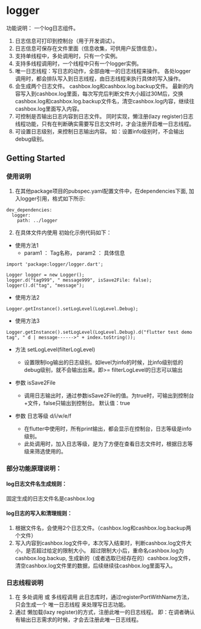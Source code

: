 # logger
功能说明： 一个log日志组件。
1. 日志信息可打印到控制台（用于开发调试）。
2. 日志信息可保存在文件里面（信息收集，可供用户反馈信息）。
3. 支持单线程中，多处调用时，只有一个实例。
4. 支持多线程调用时，一个线程中只有一个logger实例。
5. 唯一日志线程：写日志的动作，全部由唯一的日志线程来操作。 各处logger调用时，都会排队写入到日志线程，由日志线程来执行具体的写入操作。
6. 会生成两个日志文件。 cashbox.log和cashbox.log.backup文件。 最新的内容写入到cashbox.log里面，每次写完后判断文件大小超过30M后，交换cashbox.log和cashbox.log.backup文件名，清空cashbox.log内容，继续往cashbox.log里面写入内容。
7. 可控制是否输出日志内容到日志文件。 同时实现，懒注册(lazy register)日志线程功能，只有在判断确实需要写日志文件时，才会注册开启唯一日志线程。
8. 可设置日志级别，来控制日志输出内容。 如：设置info级别时，不会输出debug级别。

## Getting Started

### 使用说明
1. 在其他package项目的pubspec.yaml配置文件中，在dependencies下面, 加入logger引用，格式如下所示:
```
dev_dependencies:
  logger:
    path: ../logger
```
2. 在具体文件内使用
初始化示例代码如下：
-   使用方法1
    -   param1 ： Tag名称， param2 ： 具体信息
```
import 'package:logger/logger.dart';

Logger logger = new Logger();
logger.d("tag999", " message999", isSave2File: false);
logger().d("tag", "message");
```

-   使用方法2

```Logger.getInstance().setLogLevel(LogLevel.Debug); ```

-   使用方法3

```Logger.getInstance().setLogLevel(LogLevel.Debug).d("flutter test demo tag", " d | message------>" + index.toString()); ```

-   方法 setLogLevel(filterLogLevel)
    -   设置限制log输出的日志级别。如level为info的时候，比info级别低的debug级别，就不会输出出来。即>= filterLogLevel的日志可以输出
    
-   参数 isSave2File
    -   调用日志输出时，通过参数isSave2File的值。为true时，可输出到控制台+文件，false只输出到控制台。 默认值：true

-   参数 日志等级 d/i/w/e/f
    -   在flutter中使用时，所有print输出，都会显示在控制台，日志等级是info级别。
    -   此处调用时，加入日志等级，是为了方便在查看日志文件时，根据日志等级来筛选使用的。

### 部分功能原理说明：
#### log日志文件名生成规则：
固定生成的日志文件名是cashbox.log

#### log日志的写入和清理规则：
1. 根据文件名，会使用2个日志文件。（cashbox.log和cashbox.log.backup两个文件）
2. 写入内容到cashbox.log文件中，本次写入结束时，判断cashbox.log文件大小，是否超过给定的限制大小。
超过限制大小后，重命名cashbox.log为cashbox.log.backup, 生成新的（或者选取已经存在的）cashbox.log文件，清空cashbox.log文件里的数据，后续继续往cashbox.log里面写入。

### 日志线程说明
1. 在 多处调用 或 多线程调用 此日志库时，通过registerPortWithName方法，只会生成一个 唯一日志线程 来处理写日志功能。
2. 通过 懒加载(lazy register)的方式，注册此唯一的日志线程。   即：在调者确认有输出日志需求的时候，才会去注册此唯一日志线程。
